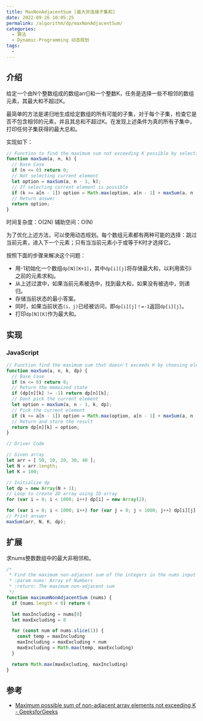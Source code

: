 ```yaml
---
title: MaxNonAdjacentSum [最大非连接子集和]
date: 2022-09-26 10:05:25
permalink: /algorithm/dp/maxNonAdjacentSum/
categories:
  - 算法
  - Dynamic-Programming 动态规划
tags:
  - 
---
```


## 介绍

给定一个由N个整数组成的数组arr[]和一个整数K，任务是选择一些不相邻的数组元素，其最大和不超过K。

最简单的方法是递归地生成给定数组的所有可能的子集，对于每个子集，检查它是否不包含相邻的元素，并且其总和不超过K。在发现上述条件为真的所有子集中，打印任何子集获得的最大总和。

实现如下：

```js
// Function to find the maximum sum not exceeding K possible by selecting a subset of non-adjacent elements
function maxSum(a, n, k) {
  // Base Case
  if (n <= 0) return 0;
  // Not selecting current element
  let option = maxSum(a, n - 1, k);
  // If selecting current element is possible
  if (k >= a[n - 1]) option = Math.max(option, a[n - 1] + maxSum(a, n - 2, k - a[n - 1]));
  // Return answer
  return option;
}
```

时间复杂度：O(2N)
辅助空间：O(N)

为了优化上述方法，可以使用动态规划。每个数组元素都有两种可能的选择：跳过当前元素，进入下一个元素；只有当当前元素小于或等于K时才选择它。

按照下面的步骤来解决这个问题：

- 用-1初始化一个数组`dp[N][K+1]`，其中`dp[i][j]`将存储最大和，以利用索引i之前的元素求和j。
- 从上述过渡中，如果当前元素被选中，找到最大和，如果没有被选中，则递归。
- 存储当前状态的最小答案。
- 同时，如果当前状态`(i，j)`已经被访问，即`dp[i][j]！=-1`返回`dp[i][j]`。
- 打印`dp[N][K]`作为最大和。

## 实现

### JavaScript

```js
// Function find the maximum sum that doesn't exceeds K by choosing elements
function maxSum(a, n, k, dp) {
  // Base Case
  if (n <= 0) return 0;
  // Return the memoized state
  if (dp[n][k] != -1) return dp[n][k];
  // Dont pick the current element
  let option = maxSum(a, n - 1, k, dp);
  // Pick the current element
  if (k >= a[n - 1]) option = Math.max(option, a[n - 1] + maxSum(a, n - 2, k - a[n - 1], dp));
  // Return and store the result
  return dp[n][k] = option;
}

// Driver Code

// Given array
let arr = [ 50, 10, 20, 30, 40 ];
let N = arr.length;
let K = 100;

// Initialize dp
let dp = new Array(N + 1);
// Loop to create 2D array using 1D array
for (var i = 0; i < 1000; i++) dp[i] = new Array(2);

for (var i = 0; i < 1000; i++) for (var j = 0; j < 1000; j++) dp[i][j] = -1;
// Print answer
maxSum(arr, N, K, dp);
```

## 扩展

求nums整数数组中的最大非相邻和。

```js
/*
 * Find the maximum non-adjacent sum of the integers in the nums input list
 * :param nums: Array of Numbers
 * :return: The maximum non-adjacent sum
 */
function maximumNonAdjacentSum (nums) {
  if (nums.length < 0) return 0

  let maxIncluding = nums[0]
  let maxExcluding = 0

  for (const num of nums.slice(1)) {
    const temp = maxIncluding
    maxIncluding = maxExcluding + num
    maxExcluding = Math.max(temp, maxExcluding)
  }

  return Math.max(maxExcluding, maxIncluding)
}
```

## 参考

- [Maximum possible sum of non-adjacent array elements not exceeding K - GeeksforGeeks](https://www.geeksforgeeks.org/maximum-possible-sum-of-non-adjacent-array-elements-not-exceeding-k/)
